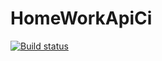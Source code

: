 # HomeWorkApiCi
[![Build status](https://ci.appveyor.com/api/projects/status/eed9mowbaepb49d6?svg=true)](https://ci.appveyor.com/project/Kristina0805/homeworkapici)
